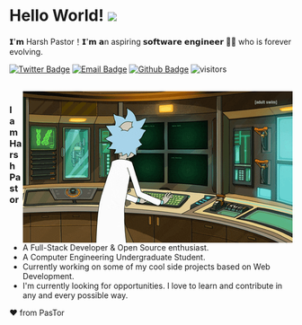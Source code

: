 # Hello World! <img src="https://raw.githubusercontent.com/iampavangandhi/iampavangandhi/master/gifs/Hi.gif" width="30px"></h2>

𝗜'𝗺 Harsh Pastor！𝗜'𝗺 𝗮n aspiring 𝘀𝗼𝗳𝘁𝘄𝗮𝗿𝗲 𝗲𝗻𝗴𝗶𝗻𝗲𝗲𝗿 👨‍💻 who is forever evolving.

[![Twitter Badge](https://img.shields.io/badge/-Twitter-1da1f2?style=flat-square&labelColor=1da1f2&logo=twitter&logoColor=white&link=https://twitter.com/Yaronzz)](https://twitter.com/harshpastor)
[![Email Badge](https://img.shields.io/badge/-Email-c14438?style=flat-square&logo=Gmail&logoColor=white&link=mailto:harshpastor@gmail.com)](mailto:harshpastor@gmail.com)
[![Github Badge](https://img.shields.io/badge/-Github-232323?style=flat-square&logo=Github&logoColor=white&link=https://space.bilibili.com/7708412)](https://github.com/harshpastor/)
![visitors](https://visitor-badge.laobi.icu/badge?page_id=harshpastor)


<br />
<img align="right" alt="GIF" src="https://github.com/darshan-jain/darshan-jain/blob/master/rick.gif" />

### I am Harsh Pastor
- A Full-Stack Developer & Open Source enthusiast.
- A Computer Engineering Undergraduate Student. 
- Currently working on some of my cool side projects based on Web Development.
- I'm currently looking for opportunities. I love to learn and contribute in any and every possible way.

❤️ from PasTor
